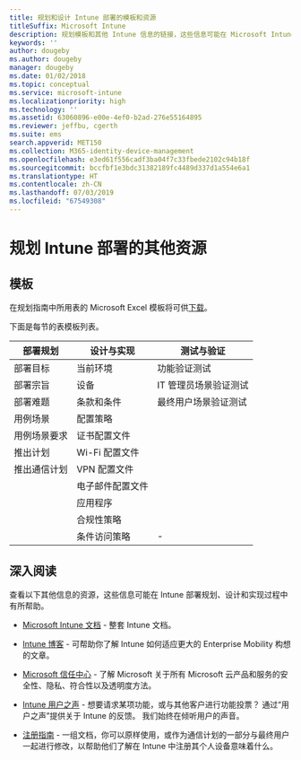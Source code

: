 ```yaml
---
title: 规划和设计 Intune 部署的模板和资源
titleSuffix: Microsoft Intune
description: 规划模板和其他 Intune 信息的链接，这些信息可能在 Microsoft Intune 部署规划和实现过程中有所帮助。
keywords: ''
author: dougeby
ms.author: dougeby
manager: dougeby
ms.date: 01/02/2018
ms.topic: conceptual
ms.service: microsoft-intune
ms.localizationpriority: high
ms.technology: ''
ms.assetid: 63060896-e00e-4ef0-b2ad-276e55164895
ms.reviewer: jeffbu, cgerth
ms.suite: ems
search.appverid: MET150
ms.collection: M365-identity-device-management
ms.openlocfilehash: e3ed61f556cadf3ba04f7c33fbede2102c94b18f
ms.sourcegitcommit: bccfbf1e3bdc31382189fc4489d337d1a554e6a1
ms.translationtype: HT
ms.contentlocale: zh-CN
ms.lasthandoff: 07/03/2019
ms.locfileid: "67549308"
---
```

# <a name="additional-resources-for-planning-your-intune-deployment"></a>规划 Intune 部署的其他资源

## <a name="templates"></a>模板

在规划指南中所用表的 Microsoft Excel 模板将可供[下载](https://gallery.technet.microsoft.com/Intune-deployment-planning-fae156c2?redir=0)。

下面是每节的表模板列表。

|部署规划  |设计与实现   |测试与验证 |
|-----|----- |------|
| 部署目标 |当前环境|功能验证测试|
| 部署宗旨 |设备|IT 管理员场景验证测试|
| 部署难题 |条款和条件|最终用户场景验证测试|
| 用例场景 |配置策略| |
| 用例场景要求 |证书配置文件| |
| 推出计划 |Wi-Fi 配置文件| |
| 推出通信计划|VPN 配置文件| |
| |  电子邮件配置文件 | |
| | 应用程序 | |
| | 合规性策略 | |
| | 条件访问策略|-|


## <a name="further-reading"></a>深入阅读

查看以下其他信息的资源，这些信息可能在 Intune 部署规划、设计和实现过程中有所帮助。

- [Microsoft Intune 文档](/intune/) - 整套 Intune 文档。

- [Intune 博客](https://blogs.technet.microsoft.com/enterprisemobility/) - 可帮助你了解 Intune 如何适应更大的 Enterprise Mobility 构想的文章。

- [Microsoft 信任中心](http://www.microsoft.com/TrustCenter) - 了解 Microsoft 关于所有 Microsoft 云产品和服务的安全性、隐私、符合性以及透明度方法。

- [Intune 用户之声](http://microsoftintune.uservoice.com/) - 想要请求某项功能，或与其他客户进行功能投票？ 通过“用户之声”提供关于 Intune 的反馈。 我们始终在倾听用户的声音。

- [注册指南](https://gallery.technet.microsoft.com/Intune-End-User-Enrollment-3a0c9b0c?WT.mc_id=Blog_Intune_General_PCIT) - 一组文档，你可以原样使用，或作为通信计划的一部分与最终用户一起进行修改，以帮助他们了解在 Intune 中注册其个人设备意味着什么。
